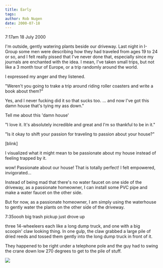 ```yaml
---
title: Early
tags: 
author: Rob Nugen
date: 2000-07-18
---
```


<p class=date>7:17am 18 July 2000</p>

<p>I'm outside, gently watering plants beside our driveway.  Last night in I-Group some men were describing how they had traveled from ages 19 to 24 or so, and I felt really pissed that I've never done that, especially since my journals are enchanted with the idea.  I mean, I've taken small trips, but not like a 3 month tour of Europe, or a trip randomly around the world.

<p>I expressed my anger and they listened.

<p>"Weren't you going to trake a trip around riding roller coasters and write a book about them?"  

<p>Yes, and I never fucking did it so that sucks too. ... and now I've got this damn house that's tying my ass down."

<p>Tell me about this 'damn house'

<p>"I love it.  It's absolutely incredible and great and I'm so thankful to be in it."

<p>"Is it okay to shift your passion for traveling to passion about your house?"

<p>[blink]

<p>I visualized what it might mean to be passionate about my house instead of feeling trapped by it.

<p>wow!  Passionate about our house!  That is totally perfect!   I felt empowered, invigorated...  

<p>Instead of being mad that there's no water faucet on one side of the driveway, as a passionate homeowner, I can install some PVC pipe and make a water faucet on the other side. 

<p>But for now, as a passionate homeowner, I am simply using the waterhouse to gently water the plants on the other side of the driveway.

<p class=date>7:35</p?

<p>oooh big trash pickup just drove up

<p>three 14-wheeleers each like a long dump truck, and one with a big scoopin' claw looking thing.  In one gulp, the claw grabbed a large pile of dried reeds and tossed them gently into the long dump truck in front of it.

<p>They happened to be right under a telephone pole and the guy had to swing the crane down low 270 degrees to get to the pile of stuff.

<p><img src="/images/rob/wL-ROB.gif">

